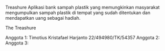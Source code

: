 Treashure
Aplikasi bank sampah plastik yang memungkinkan masyarakat mengumpulkan sampah plastik di tempat yang sudah ditentukan dan mendapatkan uang sebagai hadiah.

The Treashure

Anggota 1: Timotius Kristafael Harjanto 22/494980/TK/54357
Anggota 2:
Anggota 3:



